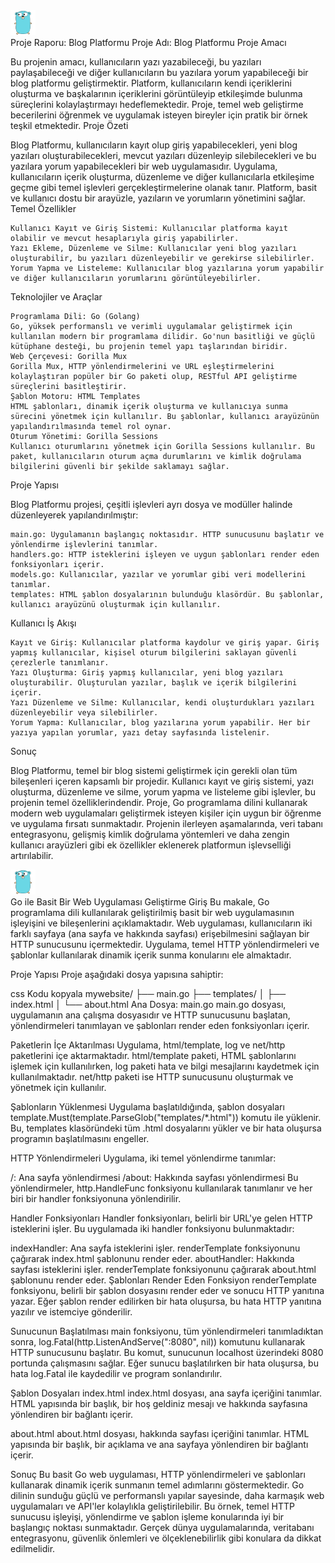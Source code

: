    <a href="https://golang.org/" target="_blank" rel="noreferrer"> 
        <img src="https://raw.githubusercontent.com/devicons/devicon/master/icons/go/go-original.svg" alt="golang" width="40" height="40"/> 
    </a>
    <br>
Proje Raporu: Blog Platformu
Proje Adı: Blog Platformu
Proje Amacı

Bu projenin amacı, kullanıcıların yazı yazabileceği, bu yazıları paylaşabileceği ve diğer kullanıcıların bu yazılara yorum yapabileceği bir blog platformu geliştirmektir. Platform, kullanıcıların kendi içeriklerini oluşturma ve başkalarının içeriklerini görüntüleyip etkileşimde bulunma süreçlerini kolaylaştırmayı hedeflemektedir. Proje, temel web geliştirme becerilerini öğrenmek ve uygulamak isteyen bireyler için pratik bir örnek teşkil etmektedir.
Proje Özeti 

Blog Platformu, kullanıcıların kayıt olup giriş yapabilecekleri, yeni blog yazıları oluşturabilecekleri, mevcut yazıları düzenleyip silebilecekleri ve bu yazılara yorum yapabilecekleri bir web uygulamasıdır. Uygulama, kullanıcıların içerik oluşturma, düzenleme ve diğer kullanıcılarla etkileşime geçme gibi temel işlevleri gerçekleştirmelerine olanak tanır. Platform, basit ve kullanıcı dostu bir arayüzle, yazıların ve yorumların yönetimini sağlar.
Temel Özellikler 

    Kullanıcı Kayıt ve Giriş Sistemi: Kullanıcılar platforma kayıt olabilir ve mevcut hesaplarıyla giriş yapabilirler.
    Yazı Ekleme, Düzenleme ve Silme: Kullanıcılar yeni blog yazıları oluşturabilir, bu yazıları düzenleyebilir ve gerekirse silebilirler.
    Yorum Yapma ve Listeleme: Kullanıcılar blog yazılarına yorum yapabilir ve diğer kullanıcıların yorumlarını görüntüleyebilirler.

Teknolojiler ve Araçlar


    Programlama Dili: Go (Golang)
    Go, yüksek performanslı ve verimli uygulamalar geliştirmek için kullanılan modern bir programlama dilidir. Go'nun basitliği ve güçlü kütüphane desteği, bu projenin temel yapı taşlarından biridir.
    Web Çerçevesi: Gorilla Mux
    Gorilla Mux, HTTP yönlendirmelerini ve URL eşleştirmelerini kolaylaştıran popüler bir Go paketi olup, RESTful API geliştirme süreçlerini basitleştirir.
    Şablon Motoru: HTML Templates
    HTML şablonları, dinamik içerik oluşturma ve kullanıcıya sunma sürecini yönetmek için kullanılır. Bu şablonlar, kullanıcı arayüzünün yapılandırılmasında temel rol oynar.
    Oturum Yönetimi: Gorilla Sessions
    Kullanıcı oturumlarını yönetmek için Gorilla Sessions kullanılır. Bu paket, kullanıcıların oturum açma durumlarını ve kimlik doğrulama bilgilerini güvenli bir şekilde saklamayı sağlar.

Proje Yapısı

Blog Platformu projesi, çeşitli işlevleri ayrı dosya ve modüller halinde düzenleyerek yapılandırılmıştır:

    main.go: Uygulamanın başlangıç noktasıdır. HTTP sunucusunu başlatır ve yönlendirme işlevlerini tanımlar.
    handlers.go: HTTP isteklerini işleyen ve uygun şablonları render eden fonksiyonları içerir.
    models.go: Kullanıcılar, yazılar ve yorumlar gibi veri modellerini tanımlar.
    templates: HTML şablon dosyalarının bulunduğu klasördür. Bu şablonlar, kullanıcı arayüzünü oluşturmak için kullanılır.

Kullanıcı İş Akışı

    Kayıt ve Giriş: Kullanıcılar platforma kaydolur ve giriş yapar. Giriş yapmış kullanıcılar, kişisel oturum bilgilerini saklayan güvenli çerezlerle tanımlanır.
    Yazı Oluşturma: Giriş yapmış kullanıcılar, yeni blog yazıları oluşturabilir. Oluşturulan yazılar, başlık ve içerik bilgilerini içerir.
    Yazı Düzenleme ve Silme: Kullanıcılar, kendi oluşturdukları yazıları düzenleyebilir veya silebilirler.
    Yorum Yapma: Kullanıcılar, blog yazılarına yorum yapabilir. Her bir yazıya yapılan yorumlar, yazı detay sayfasında listelenir.

Sonuç

Blog Platformu, temel bir blog sistemi geliştirmek için gerekli olan tüm bileşenleri içeren kapsamlı bir projedir. Kullanıcı kayıt ve giriş sistemi, yazı oluşturma, düzenleme ve silme, yorum yapma ve listeleme gibi işlevler, bu projenin temel özelliklerindendir. Proje, Go programlama dilini kullanarak modern web uygulamaları geliştirmek isteyen kişiler için uygun bir öğrenme ve uygulama fırsatı sunmaktadır. Projenin ilerleyen aşamalarında, veri tabanı entegrasyonu, gelişmiş kimlik doğrulama yöntemleri ve daha zengin kullanıcı arayüzleri gibi ek özellikler eklenerek platformun işlevselliği artırılabilir.

 <a href="https://golang.org/" target="_blank" rel="noreferrer"> 
        <img src="https://raw.githubusercontent.com/devicons/devicon/master/icons/go/go-original.svg" alt="golang" width="40" height="40"/> 
    </a>
    <br>
Go ile Basit Bir Web Uygulaması Geliştirme
Giriş
Bu makale, Go programlama dili kullanılarak geliştirilmiş basit bir web uygulamasının işleyişini ve bileşenlerini açıklamaktadır. Web uygulaması, kullanıcıların iki farklı sayfaya (ana sayfa ve hakkında sayfası) erişebilmesini sağlayan bir HTTP sunucusunu içermektedir. Uygulama, temel HTTP yönlendirmeleri ve şablonlar kullanılarak dinamik içerik sunma konularını ele almaktadır.

Proje Yapısı
Proje aşağıdaki dosya yapısına sahiptir:

css
Kodu kopyala
mywebsite/
├── main.go
├── templates/
│   ├── index.html
│   └── about.html
Ana Dosya: main.go
main.go dosyası, uygulamanın ana çalışma dosyasıdır ve HTTP sunucusunu başlatan, yönlendirmeleri tanımlayan ve şablonları render eden fonksiyonları içerir.

Paketlerin İçe Aktarılması
Uygulama, html/template, log ve net/http paketlerini içe aktarmaktadır. html/template paketi, HTML şablonlarını işlemek için kullanılırken, log paketi hata ve bilgi mesajlarını kaydetmek için kullanılmaktadır. net/http paketi ise HTTP sunucusunu oluşturmak ve yönetmek için kullanılır.

Şablonların Yüklenmesi
Uygulama başlatıldığında, şablon dosyaları template.Must(template.ParseGlob("templates/*.html")) komutu ile yüklenir. Bu, templates klasöründeki tüm .html dosyalarını yükler ve bir hata oluşursa programın başlatılmasını engeller.

HTTP Yönlendirmeleri
Uygulama, iki temel yönlendirme tanımlar:

/: Ana sayfa yönlendirmesi
/about: Hakkında sayfası yönlendirmesi
Bu yönlendirmeler, http.HandleFunc fonksiyonu kullanılarak tanımlanır ve her biri bir handler fonksiyonuna yönlendirilir.

Handler Fonksiyonları
Handler fonksiyonları, belirli bir URL'ye gelen HTTP isteklerini işler. Bu uygulamada iki handler fonksiyonu bulunmaktadır:

indexHandler: Ana sayfa isteklerini işler. renderTemplate fonksiyonunu çağırarak index.html şablonunu render eder.
aboutHandler: Hakkında sayfası isteklerini işler. renderTemplate fonksiyonunu çağırarak about.html şablonunu render eder.
Şablonları Render Eden Fonksiyon
renderTemplate fonksiyonu, belirli bir şablon dosyasını render eder ve sonucu HTTP yanıtına yazar. Eğer şablon render edilirken bir hata oluşursa, bu hata HTTP yanıtına yazılır ve istemciye gönderilir.

Sunucunun Başlatılması
main fonksiyonu, tüm yönlendirmeleri tanımladıktan sonra, log.Fatal(http.ListenAndServe(":8080", nil)) komutunu kullanarak HTTP sunucusunu başlatır. Bu komut, sunucunun localhost üzerindeki 8080 portunda çalışmasını sağlar. Eğer sunucu başlatılırken bir hata oluşursa, bu hata log.Fatal ile kaydedilir ve program sonlandırılır.

Şablon Dosyaları
index.html
index.html dosyası, ana sayfa içeriğini tanımlar. HTML yapısında bir başlık, bir hoş geldiniz mesajı ve hakkında sayfasına yönlendiren bir bağlantı içerir.

about.html
about.html dosyası, hakkında sayfası içeriğini tanımlar. HTML yapısında bir başlık, bir açıklama ve ana sayfaya yönlendiren bir bağlantı içerir.

Sonuç
Bu basit Go web uygulaması, HTTP yönlendirmeleri ve şablonları kullanarak dinamik içerik sunmanın temel adımlarını göstermektedir. Go dilinin sunduğu güçlü ve performanslı yapılar sayesinde, daha karmaşık web uygulamaları ve API'ler kolaylıkla geliştirilebilir. Bu örnek, temel HTTP sunucusu işleyişi, yönlendirme ve şablon işleme konularında iyi bir başlangıç noktası sunmaktadır. Gerçek dünya uygulamalarında, veritabanı entegrasyonu, güvenlik önlemleri ve ölçeklenebilirlik gibi konulara da dikkat edilmelidir.    


